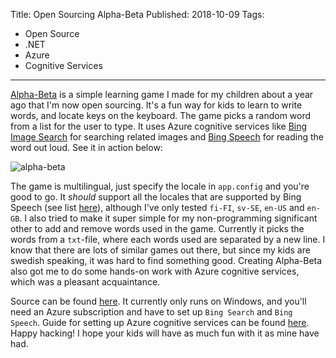 Title: Open Sourcing Alpha-Beta
Published: 2018-10-09
Tags: 
- Open Source
- .NET
- Azure
- Cognitive Services
---

[Alpha-Beta](https://github.com/mholo65/alpha-beta) is a simple learning game I made for my children about a year ago that I'm now open sourcing. It's a fun way for kids to learn to write words, and locate keys on the keyboard. The game picks a random word from a list for the user to type. It uses Azure cognitive services like [Bing Image Search](https://docs.microsoft.com/en-us/azure/cognitive-services/bing-image-search/) for searching related images and [Bing Speech](https://docs.microsoft.com/en-us/azure/cognitive-services/speech/home) for reading the word out loud. See it in action below:

![alpha-beta](https://raw.githubusercontent.com/mholo65/alpha-beta/master/media/demo.gif)

The game is multilingual, just specify the locale in `app.config` and you're good to go. It _should_  support all the locales that are supported by Bing Speech (see list [here](https://docs.microsoft.com/en-us/azure/cognitive-services/Speech/api-reference-rest/bingvoiceoutput#SupLocales)), although  I've only tested `fi-FI`, `sv-SE`, `en-US` and `en-GB`. I also tried to make it super simple for my non-programming significant other to add and remove words used in the game. Currently it picks the words from a `txt`-file, where each words used are separated by a new line. I know that there are lots of similar games out there, but since my kids are swedish speaking, it was hard to find something good. Creating Alpha-Beta also got me to do some hands-on work with Azure cognitive services, which was a pleasant acquaintance.

Source can be found [here](https://github.com/mholo65/alpha-beta). It currently only runs on Windows, and you'll need an Azure subscription and have to set up `Bing Search` and `Bing Speech`. Guide for setting up Azure cognitive services can be found [here](https://docs.microsoft.com/en-us/azure/cognitive-services/cognitive-services-apis-create-account). Happy hacking! I hope your kids will have as much fun with it as mine have had.